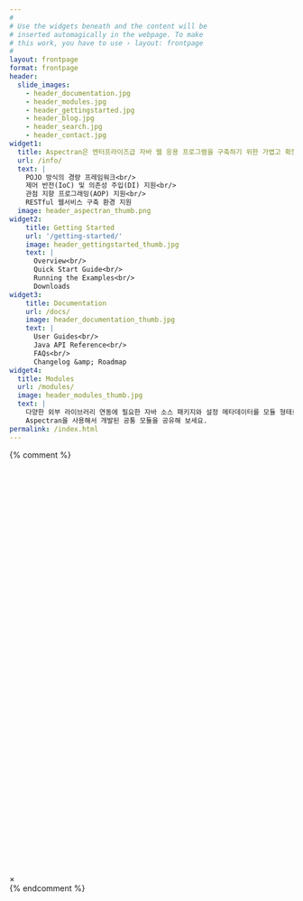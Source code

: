 ```yaml
---
#
# Use the widgets beneath and the content will be
# inserted automagically in the webpage. To make
# this work, you have to use › layout: frontpage
#
layout: frontpage
format: frontpage
header:
  slide_images:
    - header_documentation.jpg
    - header_modules.jpg
    - header_gettingstarted.jpg
    - header_blog.jpg
    - header_search.jpg
    - header_contact.jpg
widget1:
  title: Aspectran은 엔터프라이즈급 자바 웹 응용 프로그램을 구축하기 위한 가볍고 확장 가능한 프레임워크입니다.
  url: /info/
  text: |
    POJO 방식의 경량 프레임워크<br/>
    제어 반전(IoC) 및 의존성 주입(DI) 지원<br/>
    관점 지향 프로그래밍(AOP) 지원<br/>
    RESTful 웹서비스 구축 환경 지원
  image: header_aspectran_thumb.png
widget2:
    title: Getting Started
    url: '/getting-started/'
    image: header_gettingstarted_thumb.jpg
    text: |
      Overview<br/>
      Quick Start Guide<br/>
      Running the Examples<br/>
      Downloads
widget3:
    title: Documentation
    url: /docs/
    image: header_documentation_thumb.jpg
    text: |
      User Guides<br/>
      Java API Reference<br/>
      FAQs<br/>
      Changelog &amp; Roadmap
widget4:
  title: Modules
  url: /modules/
  image: header_modules_thumb.jpg
  text: |
    다양한 외부 라이브러리 연동에 필요한 자바 소스 패키지와 설정 메타데이터를 모듈 형태로 제공합니다.
    Aspectran을 사용해서 개발된 공통 모듈을 공유해 보세요.
permalink: /index.html
---
```

{% comment %}
<div id="videoModal" class="reveal-modal large" data-reveal="">
  <div class="flex-video widescreen vimeo" style="display: block;">
    <iframe width="1280" height="720" src="" frameborder="0" allowfullscreen></iframe>
  </div>
  <a class="close-reveal-modal">&#215;</a>
</div>
{% endcomment %}
